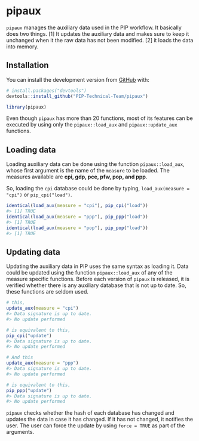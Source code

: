 
<!-- README.md is generated from README.Rmd. Please edit that file -->

# pipaux

<!-- badges: start -->

<!-- badges: end -->

`pipaux` manages the auxiliary data used in the PIP workflow. It
basically does two things. \[1\] It updates the auxiliary data and makes
sure to keep it unchanged when it the raw data has not been modified.
\[2\] it loads the data into memory.

## Installation

You can install the development version from
[GitHub](https://github.com/) with:

``` r
# install.packages("devtools")
devtools::install_github("PIP-Technical-Team/pipaux")
```

``` r
library(pipaux)
```

Even though `pipaux` has more than 20 functions, most of its features
can be executed by using only the `pipaux::load_aux` and
`pipaux::update_aux` functions.

## Loading data

Loading auxiliary data can be done using the function
`pipaux::load_aux`, whose first argument is the name of the `measure` to
be loaded. The measures available are **cpi, gdp, pce, pfw, pop, and
ppp**.

So, loading the `cpi` database could be done by typing,
`load_aux(measure = "cpi")` or `pip_cpi("load")`.

``` r
identical(load_aux(measure = "cpi"), pip_cpi("load"))
#> [1] TRUE
identical(load_aux(measure = "ppp"), pip_ppp("load"))
#> [1] TRUE
identical(load_aux(measure = "pop"), pip_pop("load"))
#> [1] TRUE
```

## Updating data

Updating the auxiliary data in PIP uses the same syntax as loading it.
Data could be updated using the function `pipaux::load_aux` of any of
the measure specific functions. Before each version of `pipaux` is
released, it is verified whether there is any auxiliary database that is
not up to date. So, these functions are seldom used.

``` r
# this, 
update_aux(measure = "cpi")
#> Data signature is up to date.
#> No update performed

# is equivalent to this, 
pip_cpi("update")
#> Data signature is up to date.
#> No update performed

# And this
update_aux(measure = "ppp")
#> Data signature is up to date.
#> No update performed

# is equivalent to this, 
pip_ppp("update")
#> Data signature is up to date.
#> No update performed
```

`pipaux` checks whether the hash of each database has changed and
updates the data in case it has changed. If it has not changed, it
notifies the user. The user can force the update by using `force = TRUE`
as part of the arguments.
